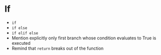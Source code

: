 # If

* `if`
* `if else`
* `if elif else`
* Mention explicitly only first branch whose condition evaluates to True is executed
* Remind that `return` breaks out of the function

```python

```
